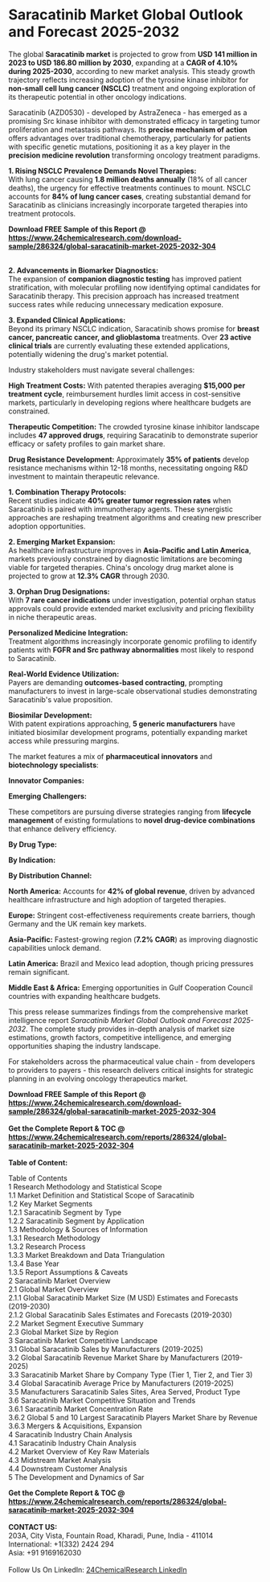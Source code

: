 <h1>Saracatinib Market Global Outlook and Forecast 2025-2032</h1><p>The global <strong>Saracatinib market</strong> is projected to grow from <strong>USD 141 million in 2023 to USD 186.80 million by 2030</strong>, expanding at a <strong>CAGR of 4.10% during 2025-2030</strong>, according to new market analysis. This steady growth trajectory reflects increasing adoption of the tyrosine kinase inhibitor for <strong>non-small cell lung cancer (NSCLC)</strong> treatment and ongoing exploration of its therapeutic potential in other oncology indications.</p><p>Saracatinib (AZD0530) - developed by AstraZeneca - has emerged as a promising Src kinase inhibitor with demonstrated efficacy in targeting tumor proliferation and metastasis pathways. Its <strong>precise mechanism of action</strong> offers advantages over traditional chemotherapy, particularly for patients with specific genetic mutations, positioning it as a key player in the <strong>precision medicine revolution</strong> transforming oncology treatment paradigms.</p><p><strong>1. Rising NSCLC Prevalence Demands Novel Therapies:</strong><br>
With lung cancer causing <strong>1.8 million deaths annually</strong> (18% of all cancer deaths), the urgency for effective treatments continues to mount. NSCLC accounts for <strong>84% of lung cancer cases</strong>, creating substantial demand for Saracatinib as clinicians increasingly incorporate targeted therapies into treatment protocols.</p><div><b>Download FREE Sample of this Report @ 
            <a href="https://www.24chemicalresearch.com/download-sample/286324/global-saracatinib-market-2025-2032-304">
            https://www.24chemicalresearch.com/download-sample/286324/global-saracatinib-market-2025-2032-304</a></b></div><br><p><strong>2. Advancements in Biomarker Diagnostics:</strong><br>
The expansion of <strong>companion diagnostic testing</strong> has improved patient stratification, with molecular profiling now identifying optimal candidates for Saracatinib therapy. This precision approach has increased treatment success rates while reducing unnecessary medication exposure.</p><p><strong>3. Expanded Clinical Applications:</strong><br>
Beyond its primary NSCLC indication, Saracatinib shows promise for <strong>breast cancer, pancreatic cancer, and glioblastoma</strong> treatments. Over <strong>23 active clinical trials</strong> are currently evaluating these extended applications, potentially widening the drug's market potential.</p><p>Industry stakeholders must navigate several challenges:</p><p><strong>High Treatment Costs:</strong> With patented therapies averaging <strong>$15,000 per treatment cycle</strong>, reimbursement hurdles limit access in cost-sensitive markets, particularly in developing regions where healthcare budgets are constrained.</p><p><strong>Therapeutic Competition:</strong> The crowded tyrosine kinase inhibitor landscape includes <strong>47 approved drugs</strong>, requiring Saracatinib to demonstrate superior efficacy or safety profiles to gain market share.</p><p><strong>Drug Resistance Development:</strong> Approximately <strong>35% of patients</strong> develop resistance mechanisms within 12-18 months, necessitating ongoing R&amp;D investment to maintain therapeutic relevance.</p><p><strong>1. Combination Therapy Protocols:</strong><br>
Recent studies indicate <strong>40% greater tumor regression rates</strong> when Saracatinib is paired with immunotherapy agents. These synergistic approaches are reshaping treatment algorithms and creating new prescriber adoption opportunities.</p><p><strong>2. Emerging Market Expansion:</strong><br>
As healthcare infrastructure improves in <strong>Asia-Pacific and Latin America</strong>, markets previously constrained by diagnostic limitations are becoming viable for targeted therapies. China's oncology drug market alone is projected to grow at <strong>12.3% CAGR</strong> through 2030.</p><p><strong>3. Orphan Drug Designations:</strong><br>
With <strong>7 rare cancer indications</strong> under investigation, potential orphan status approvals could provide extended market exclusivity and pricing flexibility in niche therapeutic areas.</p><p><strong>Personalized Medicine Integration:</strong><br>
	Treatment algorithms increasingly incorporate genomic profiling to identify patients with <strong>FGFR and Src pathway abnormalities</strong> most likely to respond to Saracatinib.</p><p><strong>Real-World Evidence Utilization:</strong><br>
	Payers are demanding <strong>outcomes-based contracting</strong>, prompting manufacturers to invest in large-scale observational studies demonstrating Saracatinib's value proposition.</p><p><strong>Biosimilar Development:</strong><br>
	With patent expirations approaching, <strong>5 generic manufacturers</strong> have initiated biosimilar development programs, potentially expanding market access while pressuring margins.</p><p>The market features a mix of <strong>pharmaceutical innovators</strong> and <strong>biotechnology specialists</strong>:

</p><p><strong>Innovator Companies:</strong></p><p><strong>Emerging Challengers:</strong></p><p>These competitors are pursuing diverse strategies ranging from <strong>lifecycle management</strong> of existing formulations to <strong>novel drug-device combinations</strong> that enhance delivery efficiency.</p><p><strong>By Drug Type:</strong></p><p><strong>By Indication:</strong></p><p><strong>By Distribution Channel:</strong></p><p><strong>North America:</strong> Accounts for <strong>42% of global revenue</strong>, driven by advanced healthcare infrastructure and high adoption of targeted therapies.</p><p><strong>Europe:</strong> Stringent cost-effectiveness requirements create barriers, though Germany and the UK remain key markets.</p><p><strong>Asia-Pacific:</strong> Fastest-growing region (<strong>7.2% CAGR</strong>) as improving diagnostic capabilities unlock demand.</p><p><strong>Latin America:</strong> Brazil and Mexico lead adoption, though pricing pressures remain significant.</p><p><strong>Middle East &amp; Africa:</strong> Emerging opportunities in Gulf Cooperation Council countries with expanding healthcare budgets.</p><p>This press release summarizes findings from the comprehensive market intelligence report <em>Saracatinib Market Global Outlook and Forecast 2025-2032</em>. The complete study provides in-depth analysis of market size estimations, growth factors, competitive intelligence, and emerging opportunities shaping the industry landscape.</p><p>For stakeholders across the pharmaceutical value chain - from developers to providers to payers - this research delivers critical insights for strategic planning in an evolving oncology therapeutics market.</p><div><b>Download FREE Sample of this Report @ 
            <a href="https://www.24chemicalresearch.com/download-sample/286324/global-saracatinib-market-2025-2032-304">
            https://www.24chemicalresearch.com/download-sample/286324/global-saracatinib-market-2025-2032-304</a></b></div><br><div><b>Get the Complete Report & TOC @ 
            <a href="https://www.24chemicalresearch.com/reports/286324/global-saracatinib-market-2025-2032-304">
            https://www.24chemicalresearch.com/reports/286324/global-saracatinib-market-2025-2032-304</a></b></div><br>
            <b>Table of Content:</b><p>Table of Contents<br />
1 Research Methodology and Statistical Scope<br />
1.1 Market Definition and Statistical Scope of Saracatinib<br />
1.2 Key Market Segments<br />
1.2.1 Saracatinib Segment by Type<br />
1.2.2 Saracatinib Segment by Application<br />
1.3 Methodology & Sources of Information<br />
1.3.1 Research Methodology<br />
1.3.2 Research Process<br />
1.3.3 Market Breakdown and Data Triangulation<br />
1.3.4 Base Year<br />
1.3.5 Report Assumptions & Caveats<br />
2 Saracatinib Market Overview<br />
2.1 Global Market Overview<br />
2.1.1 Global Saracatinib Market Size (M USD) Estimates and Forecasts (2019-2030)<br />
2.1.2 Global Saracatinib Sales Estimates and Forecasts (2019-2030)<br />
2.2 Market Segment Executive Summary<br />
2.3 Global Market Size by Region<br />
3 Saracatinib Market Competitive Landscape<br />
3.1 Global Saracatinib Sales by Manufacturers (2019-2025)<br />
3.2 Global Saracatinib Revenue Market Share by Manufacturers (2019-2025)<br />
3.3 Saracatinib Market Share by Company Type (Tier 1, Tier 2, and Tier 3)<br />
3.4 Global Saracatinib Average Price by Manufacturers (2019-2025)<br />
3.5 Manufacturers Saracatinib Sales Sites, Area Served, Product Type<br />
3.6 Saracatinib Market Competitive Situation and Trends<br />
3.6.1 Saracatinib Market Concentration Rate<br />
3.6.2 Global 5 and 10 Largest Saracatinib Players Market Share by Revenue<br />
3.6.3 Mergers & Acquisitions, Expansion<br />
4 Saracatinib Industry Chain Analysis<br />
4.1 Saracatinib Industry Chain Analysis<br />
4.2 Market Overview of Key Raw Materials<br />
4.3 Midstream Market Analysis<br />
4.4 Downstream Customer Analysis<br />
5 The Development and Dynamics of Sar</p><div><b>Get the Complete Report & TOC @ 
            <a href="https://www.24chemicalresearch.com/reports/286324/global-saracatinib-market-2025-2032-304">
            https://www.24chemicalresearch.com/reports/286324/global-saracatinib-market-2025-2032-304</a></b></div><br><b>CONTACT US:</b><br>
            203A, City Vista, Fountain Road, Kharadi, Pune, India - 411014<br>
            International: +1(332) 2424 294<br>
            Asia: +91 9169162030 <br><br>
            Follow Us On LinkedIn: <a href="https://www.linkedin.com/company/24chemicalresearch/">24ChemicalResearch LinkedIn</a>